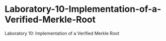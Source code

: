 # Laboratory-10-Implementation-of-a-Verified-Merkle-Root
Laboratory 10: Implementation of a Verified Merkle Root
